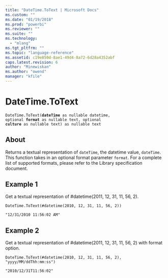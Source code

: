 ```yaml
---
title: "DateTime.ToText | Microsoft Docs"
ms.custom: ""
ms.date: "01/19/2018"
ms.prod: "powerbi"
ms.reviewer: ""
ms.suite: ""
ms.technology: 
  - "mlang"
ms.tgt_pltfrm: ""
ms.topic: "language-reference"
ms.assetid: c19e850d-8ae1-49d4-8a72-6d28a4352abf
caps.latest.revision: 6
author: "Minewiskan"
ms.author: "owend"
manager: "kfile"
---
```

# DateTime.ToText
<code>DateTime.ToText(**dateTime** as nullable datetime, optional **format** as nullable text, optional **culture** as nullable text) as nullable text</code>

## About
Returns a textual representation of <code>dateTime</code>, the datetime value, <code>dateTime</code>. This function takes in an optional format parameter <code>format</code>. For a complete list of supported formats, please refer to the Library specification document.

## Example 1
Get a textual representation of #datetime(2011, 12, 31, 11, 56, 2).


```
DateTime.ToText(#datetime(2010, 12, 31, 11, 56, 2))
```

```
"12/31/2010 11:56:02 AM"
```


## Example 2

Get a textual representation of #datetime(2011, 12, 31, 11, 56, 2) with format option.

```
DateTime.ToText(#datetime(2010, 12, 31, 11, 56, 2), "yyyy/MM/ddThh:mm:ss")
```

```
"2010/12/31T11:56:02"
```


